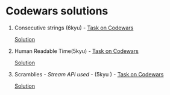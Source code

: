 # Codewars solutions
1. Consecutive strings (6kyu) - [Task on Codewars](https://www.codewars.com/kata/56a5d994ac971f1ac500003e) 

    [Solution](./src/main/java/kata/consecutive/strings/LongestConsec.java)

2. Human Readable Time(5kyu) - [Task on Codewars](https://www.codewars.com/kata/52685f7382004e774f0001f7)
    
    [Solution](.\src\main\java\kata\time\HumanReadableTime.java)

3. Scramblies - _Stream API used_ -  (5kyu ) - [Task on Codewars](https://www.codewars.com/kata/55c04b4cc56a697bb0000048/solutions/java)
    
    [Solution](./src/main/java/kata/scramble/Scramblies.java)

